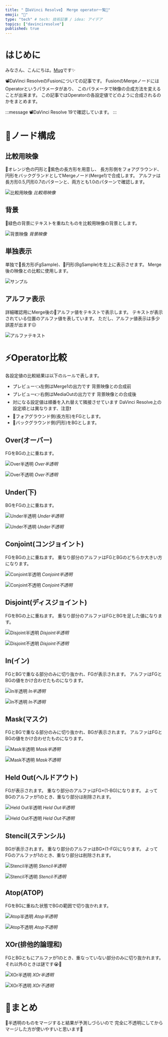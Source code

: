 ```yaml
---
title: "【DaVinci Resolve】 Merge operator一覧📝"
emoji: "📒"
type: "tech" # tech: 技術記事 / idea: アイデア
topics: ["davinciresolve"]
published: true
---
```


# はじめに

みなさん、こんにちは。[Mug](https://www.youtube.com/@MugLabVideoEditing)です✨

📽DaVinci ResolveのFusionについての記事です。
FusionのMergeノードにはOperatorというパラメータがあり、
このパラメータで映像の合成方法を変えることが出来ます。
この記事ではOperatorの各設定値でどのように合成されるのかをまとめます。

:::message
📽DaVinci Resolve 19で確認しています。
:::

# 📢ノード構成

## 比較用映像

🍊オレンジ色の円形と🍆紫色の長方形を用意し、
長方形側をフォアグラウンド、円形をバックグランドとしてMergeノード(Merge1)で合成します。
アルファは長方形0.5,円形0.7のパターンと、両方とも1.0のパターンで確認します。

![比較用映像](/images/articles/merge-operator/test-target.png)
*比較用映像*


## 背景

🥦緑色の背景にテキストを重ねたものを比較用映像の背景とします。

![背景映像](/images/articles/merge-operator/background.png)
*背景映像*

## 単独表示

単独で🍆長方形(FgSample)、🍊円形(BgSample)を左上に表示させます。
Merge後の映像との比較に使用します。

![サンプル](/images/articles/merge-operator/sample.png)

## アルファ表示

詳細確認用にMerge後の👻アルファ値をテキストで表示します。
テキストが表示されている位置のアルファ値を表しています。
ただし、アルファ値表示は多少誤差が出ます😖

![アルファテキスト](/images/articles/merge-operator/alpha-text.png)

# ⚡️Operator比較

各設定値の比較結果は以下のルールで表します。

* プレビュー👈左側はMerge1の出力です
  背景映像との合成前
* プレビュー👉右側はMediaOutの出力です
  背景映像との合成後
* 対になる設定値は順番を入れ替えて隣接させています
  DaVinci Resolve上の設定順とは異なります、注意❗️
* 🍆フォアグラウンド側(長方形)をFGとします。
* 🍊バックグラウンド側(円形)をBGとします。


## Over(オーバー)

FGをBGの上に重ねます。

![Over半透明](/images/articles/merge-operator/over.png)
*Over半透明*

![Over不透明](/images/articles/merge-operator/over2.png)
*Over不透明*

## Under(下)

BGをFGの上に重ねます。

![Under半透明](/images/articles/merge-operator/under.png)
*Under半透明*

![Under不透明](/images/articles/merge-operator/under2.png)
*Under不透明*

## Conjoint(コンジョイント)

FGをBGの上に重ねます。
重なり部分のアルファはFGとBGのどちらか大きい方になります。

![Conjoint半透明](/images/articles/merge-operator/conjoint.png)
*Conjoint半透明*

![Conjoint不透明](/images/articles/merge-operator/conjoint2.png)
*Conjoint不透明*

## Disjoint(ディスジョイント)

FGをBGの上に重ねます。
重なり部分のアルファはFGとBGを足した値になります。

![Disjoint半透明](/images/articles/merge-operator/disjoint.png)
*Disjoint半透明*

![Disjoint不透明](/images/articles/merge-operator/disjoint2.png)
*Disjoint不透明*

## In(イン)

FGとBGで重なる部分のみに切り抜かれ、FGが表示されます。
アルファはFGとBGの値をかけ合わせたものになります。

![In半透明](/images/articles/merge-operator/in.png)
*In半透明*

![In不透明](/images/articles/merge-operator/in2.png)
*In不透明*

## Mask(マスク)

FGとBGで重なる部分のみに切り抜かれ、BGが表示されます。
アルファはFGとBGの値をかけ合わせたものになります。

![Mask半透明](/images/articles/merge-operator/mask.png)
*Mask半透明*

![Mask不透明](/images/articles/merge-operator/mask2.png)
*Mask不透明*

## Held Out(ヘルドアウト)

FGが表示されます。
重なり部分のアルファはFG×(1-BG)になります。
よってBGのアルファが1のとき、重なり部分は削除されます。

![Held Out半透明](/images/articles/merge-operator/held-out.png)
*Held Out半透明*

![Held Out不透明](/images/articles/merge-operator/held-out2.png)
*Held Out不透明*

## Stencil(ステンシル)

BGが表示されます。
重なり部分のアルファはBG×(1-FG)になります。
よってFGのアルファが1のとき、重なり部分は削除されます。

![Stencil半透明](/images/articles/merge-operator/stencil.png)
*Stencil半透明*

![Stencil不透明](/images/articles/merge-operator/stencil2.png)
*Stencil不透明*

## Atop(ATOP)

FGをBGに重ねた状態でBGの範囲で切り抜かれます。

![Atop半透明](/images/articles/merge-operator/atop.png)
*Atop半透明*

![Atop不透明](/images/articles/merge-operator/atop2.png)
*Atop不透明*


## XOr(排他的論理和)

FGとBGともにアルファが1のとき、重なっていない部分のみに切り抜かれます。
それ以外のときは謎です😭🙏

![XOr半透明](/images/articles/merge-operator/xor.png)
*XOr半透明*

![XOr不透明](/images/articles/merge-operator/xor2.png)
*XOr不透明*


# 📜まとめ

👻半透明のものをマージすると結果が予測しづらいので
完全に不透明にしてからマージした方が使いやすいと思います🐼

